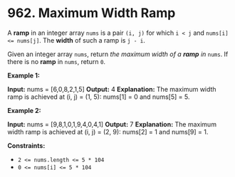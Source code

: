 # 962. Maximum Width Ramp 

A **ramp** in an integer array `nums` is a pair `(i, j)` for which `i < j` and `nums[i] <= nums[j]`. The **width** of such a ramp is `j - i`.

Given an integer array `nums`, return _the maximum width of a **ramp** in_ `nums`. If there is no **ramp** in `nums`, return `0`.

**Example 1:**

**Input:** nums = [6,0,8,2,1,5]
**Output:** 4
**Explanation:** The maximum width ramp is achieved at (i, j) = (1, 5): nums[1] = 0 and nums[5] = 5.

**Example 2:**

**Input:** nums = [9,8,1,0,1,9,4,0,4,1]
**Output:** 7
**Explanation:** The maximum width ramp is achieved at (i, j) = (2, 9): nums[2] = 1 and nums[9] = 1.

**Constraints:**

- `2 <= nums.length <= 5 * 104`
- `0 <= nums[i] <= 5 * 104`